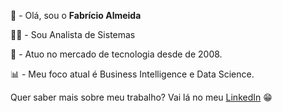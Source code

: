 <p>🙋 - Ol&aacute;, sou o <strong>Fabr&iacute;cio Almeida</strong></p>

<p>👨&zwj;💻 - Sou Analista de Sistemas</p>

<p>📅 - Atuo no mercado de tecnologia desde de 2008.&nbsp;</p>

<p>📊&nbsp;- Meu foco atual &eacute; Business Intelligence e Data Science.</p>

<p>Quer saber mais sobre meu trabalho? Vai l&aacute; no meu <a href="https://www.linkedin.com/in/fabr%C3%ADcioalmeida/">LinkedIn</a> 😁&nbsp;</p>
